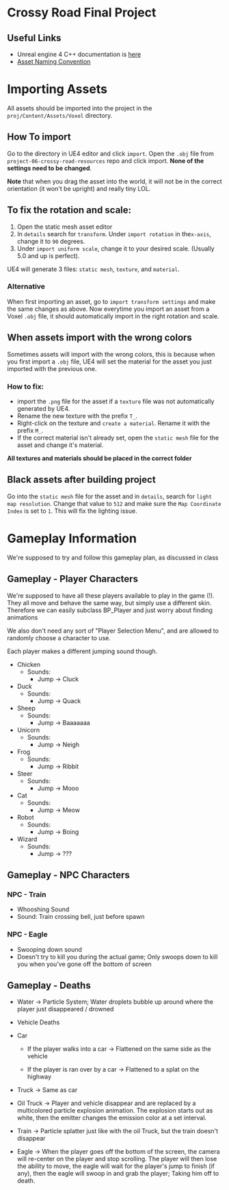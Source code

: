 
# Crossy Road Final Project

## Useful Links
* Unreal engine 4 C++ documentation is [here](https://docs.unrealengine.com/en-us/Programming/Introduction)
* [Asset Naming Convention](https://wiki.unrealengine.com/Assets_Naming_Convention)

# Importing Assets
All assets should be imported into the project in the `proj/Content/Assets/Voxel` directory.

## How To import
Go to the directory in UE4 editor  and click `import`. Open the `.obj` file from `project-06-crossy-road-resources` repo and click import. **None of the settings need to be changed**.

**Note** that when you drag the asset into the world, it will not be in the correct orientation (it won't be upright) and really tiny LOL.

## To fix the rotation and scale:
1. Open the static mesh asset editor
2. In ```details``` search for `transform`. Under `import rotation` in the`x-axis`, change it to `90` degrees.
3. Under `import uniform scale`, change it to your desired scale. (Usually 5.0 and up is perfect).

UE4 will generate 3 files: `static mesh`, `texture`, and `material`.

### Alternative
When first importing an asset, go to `import transform settings` and make the same changes as above. Now everytime you import an asset from a Voxel `.obj` file, it should automatically import in the right rotation and scale.

## When assets import with the wrong colors
Sometimes assets will import with the wrong colors, this is because when you first import a `.obj` file, UE4 will set the material for the asset you just imported with the previous one. 

### How to fix: 
* import the `.png` file for the asset if a `texture` file was not automatically generated by UE4. 
* Rename the new texture with the prefix `T_`. 
* Right-click on the texture and `create a material`. Rename it with the prefix `M_`.
* If the correct material isn't already set, open the `static mesh` file for the asset and change it's material.

**All textures and materials should be placed in the correct folder**

## Black assets after building project
Go into the `static mesh` file for the asset and in `details`, search for `light map resolution`. Change that value to `512` and make sure the `Map Coordinate Index` is set to `1`. This will fix the lighting issue.

# Gameplay Information

We're supposed to try and follow this gameplay plan, as discussed in class

## Gameplay - Player Characters

We're supposed to have all these players available to play in the game (!). They all move and behave the same way, but simply use a different skin. Therefore we can easily subclass BP_Player and just worry about finding animations

We also don't need any sort of "Player Selection Menu", and are allowed to randomly choose a character to use.

Each player makes a different jumping sound though.

* Chicken
	* Sounds:
		* Jump -> Cluck
* Duck
	* Sounds:
		* Jump -> Quack
* Sheep
	* Sounds:
		* Jump -> Baaaaaaa
* Unicorn
	* Sounds:
		* Jump -> Neigh
* Frog
	* Sounds:
		* Jump -> Ribbit
* Steer
	* Sounds:
		* Jump -> Mooo
* Cat
	* Sounds:
		* Jump -> Meow
* Robot
	* Sounds:
		* Jump -> Boing
* Wizard
	* Sounds:
		* Jump -> ???

## Gameplay - NPC Characters

### NPC - Train

* Whooshing Sound
* Sound: Train crossing bell, just before spawn

### NPC - Eagle

* Swooping down sound
* Doesn't try to kill you during the actual game; Only swoops down to kill you when you've gone off the bottom of screen

## Gameplay - Deaths

* Water -> Particle System; Water droplets bubble up around where the player just disappeared / drowned

* Vehicle Deaths

* Car
	* If the player walks into a car -> Flattened on the same side as the vehicle

	* If the player is ran over by a car -> Flattened to a splat on the highway

* Truck -> Same as car

* Oil Truck -> Player and vehicle disappear and are replaced by a multicolored particle explosion animation. The explosion starts out as white, then the emitter changes the emission color at a set interval.

* Train -> Particle splatter just like with the oil Truck, but the train doesn't disappear

* Eagle -> When the player goes off the bottom of the screen, the camera will re-center on the player and stop scrolling. The player will then lose the ability to move, the eagle will wait for the player's jump to finish (if any), then the eagle will swoop in and grab the player; Taking him off to death.



